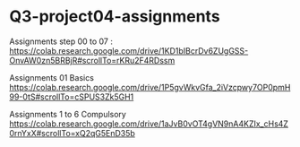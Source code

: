 # Q3-project04-assignments

Assignments step 00 to 07 :
https://colab.research.google.com/drive/1KD1bIBcrDv6ZUgGSS-OnvAW0zn5BRBjR#scrollTo=rKRu2F4RDssm


Assignments 01 Basics
https://colab.research.google.com/drive/1P5gvWkvGfa_2iVzcpwy7OP0pmH99-0tS#scrollTo=cSPUS3Zk5GH1


Assignments 1 to  6 Compulsory
https://colab.research.google.com/drive/1aJvB0vOT4gVN9nA4KZIx_cHs4Z0rnYxX#scrollTo=xQ2qG5EnD35b
